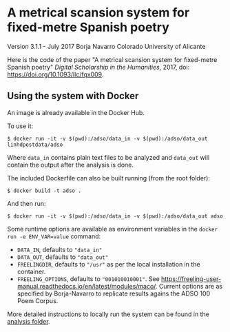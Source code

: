 # A metrical scansion system for fixed-metre Spanish poetry

Version 3.1.1 - July 2017
Borja Navarro Colorado
University of Alicante

Here is the code of the paper "A metrical scansion system for fixed-metre Spanish poetry" *Digital Scholarship in the Humanities*, 2017,  doi: https://doi.org/10.1093/llc/fqx009.


## Using the system with Docker
An image is already available in the Docker Hub.

To use it:
```
$ docker run -it -v $(pwd):/adso/data_in -v $(pwd):/adso/data_out linhdpostdata/adso
```
Where `data_in` contains plain text files to be analyzed and `data_out` will contain the output after the analysis is done.


The included Dockerfile can also be built running (from the root folder):
```
$ docker build -t adso .
```

And then run:
```
$ docker run -it -v $(pwd):/adso/data_in -v $(pwd):/adso/data_out adso
```

Some runtime options are available as environment variables in the `docker run -e ENV_VAR=value` command:
- `DATA_IN`, defaults to `"data_in"`
- `DATA_OUT`, defaults to `"data_out"`
- `FREELINGDIR`, defaults to `"/usr"` as per the local installation in the container.
- `FREELING_OPTIONS`, defaults to `"001010010001"`. See https://freeling-user-manual.readthedocs.io/en/latest/modules/maco/. Current options are as specified by Borja-Navarro to replicate results agains the ADSO 100 Poem Corpus.

More detailed instructions to locally run the system can be found in the [analysis folder](analysis/README.md).
